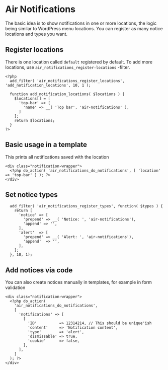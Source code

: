 # Air Notifications

The basic idea is to show notifications in one or more locations, the logic being similar to WordPress menu locations. You can register as many notice locations and types you want.

## Register locations

There is one location called `default` registered by default. To add more locations, use `air_notifications_register-locations` -filter.

```
<?php
  add_filter( 'air_notifications_register_locations', 'add_notification_locations', 10, 1 );

  function add_notification_locations( $locations ) {
    $locations[] = [
      'top-bar' => [
        'name' => __( 'Top bar', 'air-notifications' ),
      ]
    ];
    return $locations;
  }
?>
```

## Basic usage in a template

This prints all notifications saved with the location

```
<div class="notification-wrapper">
  <?php do_action( 'air_notifications_do_notifications', [ 'location' => 'top-bar' ] ); ?>
</div>
```

## Set notice types

```
  add_filter( 'air_notifications_register_types', function( $types ) {
    return [
      'notice' => [
        'prepend' => __( 'Notice: ', 'air-notifications'),
        'append' => '',
      ],
      'alert'  => [
        'prepend' => __( 'Alert: ', 'air-notifications'),
        'append'  => '',
      ],
    ];
  }, 10, 1);
```

## Add notices via code

You can also create notices manually in templates, for example in form validation

```
<div class="notification-wrapper">
  <?php do_action(
    'air_notifications_do_notifications',
    [
      'notifications' => [
        [
          'ID'          => 12314214, // This should be unique'ish
          'content'     => 'Notification content',
          'type'        => 'alert',
          'dismissable' => true,
          'cookie'      => false,
        ],
      ],
    ]
  ); ?>
</div>
```